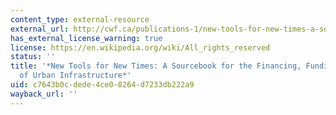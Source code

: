 ```yaml
---
content_type: external-resource
external_url: http://cwf.ca/publications-1/new-tools-for-new-times-a-sourcebook-for-the-financing-funding-and-delivery-of-urban-infrastructure
has_external_license_warning: true
license: https://en.wikipedia.org/wiki/All_rights_reserved
status: ''
title: '*New Tools for New Times: A Sourcebook for the Financing, Funding, and Delivery
  of Urban Infrastructure*'
uid: c7643b0c-dede-4ce0-8264-d7233db222a9
wayback_url: ''
---
```

